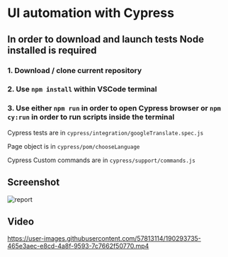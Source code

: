 # UI automation with Cypress
## In order to download and launch tests Node installed is required 
### 1. Download / clone current repository
### 2. Use `npm install` within VSCode terminal
### 3. Use either `npm run` in order to open Cypress browser or `npm cy:run` in order to run scripts inside the terminal

Cypress tests are in `cypress/integration/googleTranslate.spec.js`

Page object is in `cypress/pom/chooseLanguage`

Cypress Custom commands are in `cypress/support/commands.js`

## Screenshot 
![report](https://i.ibb.co/yy8Z8HW/Screen-Shot-2022-09-14-at-9-38-18-PM.png)

## Video


https://user-images.githubusercontent.com/57813114/190293735-465e3aec-e8cd-4a8f-9593-7c7662f50770.mp4

